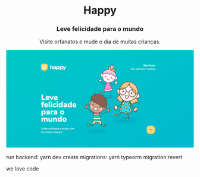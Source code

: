 <div align="center">
<h1>Happy</h1>
<h3>Leve felicidade para o mundo</h3>
<p>Visite orfanatos e mude o dia de muitas crianças.</p>
</div>

<img src="./landing_happy.png">

run backend: yarn dev
create migrations:
yarn typeorm migration:revert

we love code